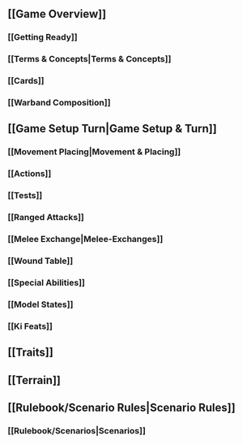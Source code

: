 ## [[Game Overview]]
### [[Getting Ready]]
### [[Terms & Concepts|Terms & Concepts]]
### [[Cards]]
### [[Warband Composition]]
## [[Game Setup Turn|Game Setup & Turn]]
### [[Movement Placing|Movement & Placing]]
### [[Actions]]
### [[Tests]]
### [[Ranged Attacks]]
### [[Melee Exchange|Melee-Exchanges]]
### [[Wound Table]]
### [[Special Abilities]]
### [[Model States]]
### [[Ki Feats]]
## [[Traits]]
## [[Terrain]]
## [[Rulebook/Scenario Rules|Scenario Rules]]
### [[Rulebook/Scenarios|Scenarios]]